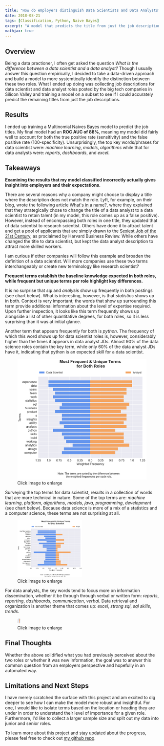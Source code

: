 ```yaml
---
title: "How do employers distinguish Data Scientists and Data Analysts?"
date: 2018-08-21
tags: [Classification, Python, Naive Bayes]
excerpt: "A model that predicts the title from just the job description."
mathjax: true
---
```


## Overview
Being a data practioner, I often get asked the question *What is the difference between a data scientist and a data analyst?* Though I usually answer this question empirically, I decided to take a data-driven approach and build a model to more systemtically identify the distinction between these two roles. What I ended up doing was collecting job descriptions for data scientist and data analyst roles posted by the big tech companies in Silicon Valley and training a model on a subset to see if I could accurately predict the remaining titles from just the job descriptions. 

## Results
I ended up training a Multinomial Naives Bayes model to predict the job titles. My final model had an **ROC AUC of 88%**, meaning my model did fairly well to account for both the true positive rate (sensitivity) and the false positive rate (100-specificity). Unsurprisingly, the top key words/phrases for data scientist were: *machine learning*, *models*, *algorithms* while that for data analysts were: *reports*, *dashboards*, and *excel*. 

## Takeaways
**Examining the results that my model classified incorrectly actually gives insight into employers and their expectations.**

There are several reasons why a company might choose to display a title where the description does not match the role. Lyft, for example, on their blog, wrote the following article [What's in a name?](https://eng.lyft.com/whats-in-a-name-ce42f419d16c), where they explained that they strategically chose to change the title of a data analyst to a data scientist to retain talent (in my model, this role comes up as a false positive). However, instead of encompassing both roles in one title, they updated that of data scientist to research scientist. Others have done it to attract talent and get a pool of applicants that are simply drawn to the [Sexiest Job of the 21st Century](https://hbr.org/2012/10/data-scientist-the-sexiest-job-of-the-21st-century), as proclaimed by Harvard Business Review. While others have changed the title to data scientist, but kept the data analyst description to attract more skilled workers.

I am curious if other companies will follow this example and broaden the definition of a data scientist. Will more companies use these two terms interchangeably or create new terminology like research scientist?

**Frequent terms establish the baseline knowledge expected in both roles, while frequent but unique terms per role highlight key differences.**
 
It is no surprise that *sql* and *analysis* show up frequently in both postings (see chart below). What is interesting, however, is that *statistics* shows up in both. Context is very important; the words that show up surrounding this term provide additional information about the level of expertise required. Upon further inspection, it looks like this term frequently shows up alongside a list of other quantitative degrees, for both roles, so it is less surprising than it was at initial glance. 

Another term that appears frequently for both is *python*. The frequency of which this word shows up for data scientist roles is, however, considerably higher than the times it appears in data analyst JDs. Almost 90% of the data science roles contain the key term, while only 60% of the data analyst JDs have it, indicating that python is an expected skill for a data scientist.

<figure>
	<a width="50%" href="/images/jd-classifier/TorandoChart_TermSensitivity_BothRoles.png"><img src="/images/jd-classifier/TorandoChart_TermSensitivity_BothRoles.png"></a>
    <figcaption>Click image to enlarge</figcaption>
</figure>

Surveying the top terms for data scientist, results in a collection of words that are more technical in nature. Some of the top terms are: *machine learning*, *platform*, *algorithms*, *models*, *java*, *programming*, *development* (see chart below). Because data science is more of a mix of a statistics and a computer science, these terms are not surprising at all. 

<!--
<p align="center">
  <img width="400" href="/images/jd-classifier/TorandoChart_TermSensitivity_BothRoles.png" src="{{ site.url }}{{ site.baseurl }}/images/jd-classifier/TorandoChart_TermSensitivity_DataScientist.png">
</p>
-->

<figure>
	<a width="50" href="/images/jd-classifier/TorandoChart_TermSensitivity_DataScientist.png">
    <img width="50%" src="/images/jd-classifier/TorandoChart_TermSensitivity_DataScientist.png"></a>
    <figcaption>Click image to enlarge</figcaption>
</figure>

For data analysts, the key words tend to focus more on information dissemination, whether it be through through verbal or written form: *reports*, *reporting*, *dashboards*, *communication*, *verbal*. Data retrieval and organization is another theme that comes up: *excel*, *strong sql*, *sql skills*, *trends*.

<!--<p align="center">
  <img width="400" src="{{ site.url }}{{ site.baseurl }}/images/jd-classifier/TorandoChart_TermSensitivity_Analyst.png">
</p>-->

<figure>
	<a href="/images/jd-classifier/TorandoChart_TermSensitivity_Analyst.png">
    <img src="/images/jd-classifier/TorandoChart_TermSensitivity_Analyst.png" width="10" height="20"></a>
    <figcaption>Click image to enlarge</figcaption>
</figure>

## Final Thoughts
Whether the above solidified what you had previously perceived about the two roles or whether it was new information, the goal was to answer this common question from an employers perspective and hopefully in an automated way.

## Limitations and Next Steps
I have merely scratched the surface with this project and am excited to dig deeper to see how I can make the model more robust and insightful. For one, I would like to isolate terms based on the location or heading they are under in order to understand their level of importance for a given role. Furthermore, I'd like to collect a larger sample size and split out my data into junior and senior roles. 

To learn more about this project and stay updated about the progress, please feel free to check out [my github repo](https://github.com/pleonova/jd-classifier).


